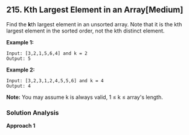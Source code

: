 ## 215. Kth Largest Element in an Array[Medium]

Find the **k**th  largest element in an unsorted array. Note that it is the kth largest  element in the sorted order, not the kth distinct element.

**Example 1:**
```
Input: [3,2,1,5,6,4] and k = 2
Output: 5
```
**Example 2:**
```
Input: [3,2,3,1,2,4,5,5,6] and k = 4
Output: 4
```
**Note:** 
 You may assume k is always valid, 1 ≤ k ≤ array's length.

### Solution Analysis

**Approach 1**